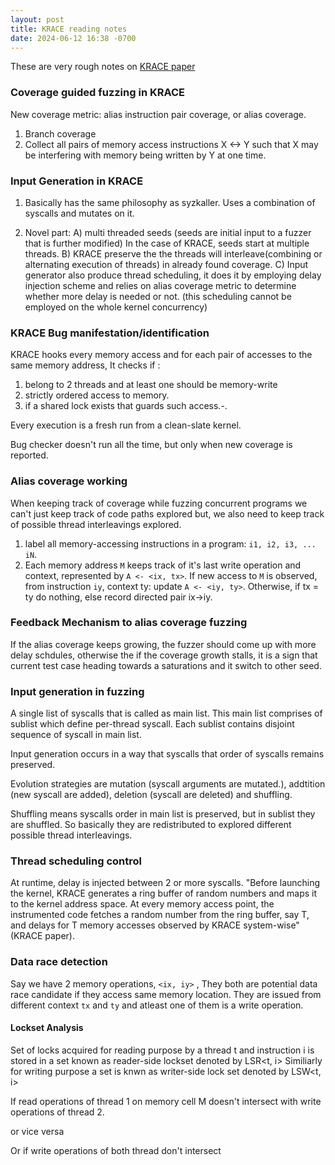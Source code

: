 ```yaml
---
layout: post
title: KRACE reading notes
date: 2024-06-12 16:38 -0700
---
```


These are very rough notes on [KRACE paper](https://ieeexplore.ieee.org/abstract/document/9152693) 

### Coverage guided fuzzing in KRACE

New coverage metric: alias instruction pair coverage, or alias coverage.

1. Branch coverage
2. Collect all pairs of memory access instructions X <-> Y such that X may be interfering with memory being written by Y at one time.

### Input Generation in KRACE

1. Basically has the same philosophy as syzkaller. Uses a combination of syscalls and mutates on it.

2. Novel part: 
    A) multi threaded seeds (seeds are initial input to a fuzzer that is further modified) In the case of KRACE, seeds start at multiple threads. 
    B) KRACE preserve the the threads will interleave(combining or alternating execution of threads) in already found coverage. 
    C) Input generator also produce thread scheduling, it does it by employing delay injection scheme and relies on alias coverage metric to determine whether more delay is needed or not. (this scheduling cannot be employed on the whole kernel concurrency)

### KRACE Bug manifestation/identification

KRACE hooks every memory access and for each pair of accesses to the same memory address, It checks if :

1. belong to 2 threads and at least one should be memory-write
2. strictly ordered access to memory.
3. if a shared lock exists that guards such access.-.

Every execution is a fresh run from a clean-slate kernel.

Bug checker doesn't run all the time, but only when new coverage is reported.

### Alias coverage working

When keeping track of coverage while fuzzing concurrent programs we can't just keep track of code paths explored but, we also need to keep track of possible thread interleavings explored.

1. label all memory-accessing instructions in a program: `i1, i2, i3, ... iN`.
2. Each memory address `M` keeps track  of it's last write operation and context, represented by `A <- <ix, tx>`. If new access to `M` is observed, from instruction `iy`, context ty: update `A <- <iy, ty>`. Otherwise, if tx = ty do nothing, else record directed pair ix->iy.

### Feedback Mechanism to alias coverage fuzzing

If the alias coverage keeps growing, the fuzzer should come up with more delay schdules, otherwise the if the coverage growth stalls, it is a sign that current test case heading towards a saturations and it switch to other seed.

### Input generation in fuzzing

A single list of syscalls that is called as main list. This main list comprises of sublist which define per-thread syscall. Each sublist contains disjoint sequence of syscall in main list.

Input generation occurs in a way that syscalls that order of syscalls remains preserved.

Evolution strategies are mutation (syscall arguments are mutated.), addtition (new syscall are added), deletion (syscall are deleted) and shuffling.

Shuffling means syscalls order in main list is preserved, but in sublist they are shuffled. So basically they are redistributed to explored different possible thread interleavings.

### Thread scheduling control

At runtime, delay is injected between 2 or more syscalls. "Before launching the kernel, KRACE generates a ring buffer of random numbers and maps it to the kernel address space. At every memory access point, the instrumented code fetches a random number from the ring buffer, say T, and delays for T memory accesses observed by KRACE system-wise" (KRACE paper).

### Data race detection

Say we have 2 memory operations, `<ix, iy>` , They both are potential data race candidate if they access same memory location. They are issued from different context `tx` and `ty` and atleast one of them is a write operation.

#### Lockset Analysis

Set of locks acquired for reading purpose by a thread t and instruction i is stored in a set known as reader-side lockset denoted by LSR<t, i>
Similiarly for writing purpose a set is knwn as writer-side lock set denoted by LSW<t, i>

If read operations of thread 1 on memory cell M doesn't intersect with write operations of thread 2.

or vice versa

Or if write operations of both thread don't intersect
